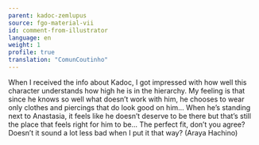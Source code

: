 ```yaml
---
parent: kadoc-zemlupus
source: fgo-material-vii
id: comment-from-illustrator
language: en
weight: 1
profile: true
translation: "ComunCoutinho"
---
```


When I received the info about Kadoc, I got impressed with how well this character understands how high he is in the hierarchy. My feeling is that since he knows so well what doesn’t work with him, he chooses to wear only clothes and piercings that do look good on him… When he’s standing next to Anastasia, it feels like he doesn’t deserve to be there but that’s still the place that feels right for him to be… The perfect fit, don’t you agree? Doesn’t it sound a lot less bad when I put it that way? (Araya Hachino)
